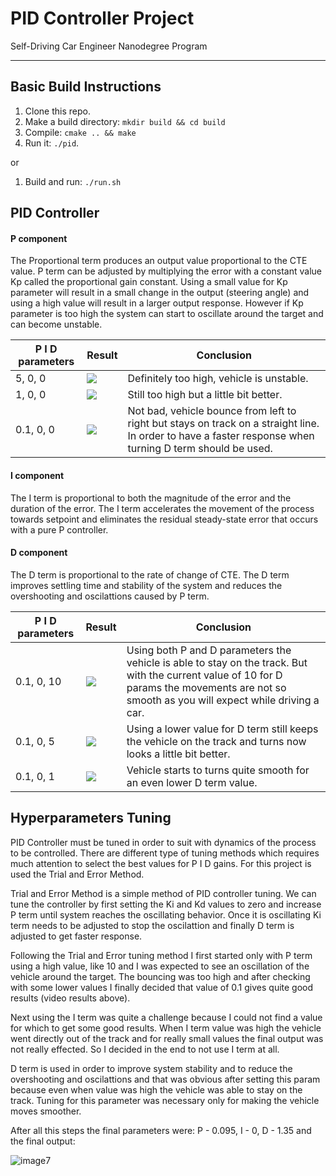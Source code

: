# PID Controller Project
Self-Driving Car Engineer Nanodegree Program

---

[//]: # (Image/Video References)

[image1]: ./output/P01.gif "Params = [0.1, 0, 0]"
[video1]: ./output/P01.mov "Params = [0.1, 0, 0]"
[image2]: ./output/P1.gif "Params = [1, 0, 0]"
[video2]: ./output/P1.mov "Params = [1, 0, 0]"
[image3]: ./output/P5.gif "Params = [5, 0, 0]"
[video3]: ./output/P5.mov "Params = [5, 0, 0]"
[image4]: ./output/P01-D1.gif "Params = [0.1, 0, 1, ]"
[video4]: ./output/P01-D1.mov "Params = [0.1, 0, 1]"
[image5]: ./output/P01-D5.gif "Params = [0.1, 0, 5]"
[video5]: ./output/P01-D5.mov "Params = [0.1, 0, 5]"
[image6]: ./output/P01-D10.gif "Params = [0.1, 0, 10]"
[video6]: ./output/P01-D10.mov "Params = [0.1, 0, 10]"

[image7]: ./output/P0095-D1.35.gif "Params = [0.095, 0, 1.35]"
[video7]: ./output/P0095-D1.35.mov "Params = [0.095, 0, 1.35]"

## Basic Build Instructions

1. Clone this repo.
2. Make a build directory: `mkdir build && cd build`
3. Compile: `cmake .. && make`
4. Run it: `./pid`.

or

1. Build and run: `./run.sh`


## PID Controller


#### P component

The Proportional term produces an output value proportional to the CTE value.
P term can be adjusted by multiplying the error with a constant value Kp called the proportional gain constant.
Using a small value for Kp parameter will result in a small change in the output (steering angle)
and using a high value will result in a larger output response. However if Kp parameter is too high the system
can start to oscillate around the target and can become unstable.

| P I D parameters | Result | Conclusion |
| --- | --- | --- |
| 5, 0, 0 | <img src="./output/P5.gif" min-width="320px" min-height="237px" /> | Definitely too high, vehicle is unstable.
| 1, 0, 0 | <img src="./output/P1.gif" min-width="320px" min-height="237px" /> | Still too high but a little bit better.
| 0.1, 0, 0 | <img src="./output/P01.gif" min-width="320px" min-height="237px" /> | Not bad, vehicle bounce from left to right but stays on track on a straight line. In order to have a faster response when turning D term should be used.


#### I component

The I term is proportional to both the magnitude of the error and the duration of the error.
The I term accelerates the movement of the process towards setpoint and eliminates the residual steady-state error that occurs with a pure P controller.


#### D component

The D term is proportional to the rate of change of CTE.
The D term improves settling time and stability of the system and reduces the overshooting and oscilattions caused by P term.

| P I D parameters | Result | Conclusion |
| --- | --- | --- |
| 0.1, 0, 10 | <img src="./output/P01-D10.gif" min-width="320px" min-height="237px" /> | Using both P and D parameters the vehicle is able to stay on the track. But with the current value of 10 for D params the movements are not so smooth as you will expect while driving a car.
| 0.1, 0, 5 | <img src="./output/P01-D5.gif" min-width="320px" min-height="237px" /> | Using a lower value for D term still keeps the vehicle on the track and turns now looks a little bit better.
| 0.1, 0, 1 | <img src="./output/P01-D1.gif" min-width="320px" min-height="237px" /> | Vehicle starts to turns quite smooth for an even lower D term value.


## Hyperparameters Tuning
PID Controller must be tuned in order to suit with dynamics of the process to be controlled.
There are different type of tuning methods which requires much attention to select the best values for P I D gains.
For this project is used the Trial and Error Method.

Trial and Error Method is a simple method of PID controller tuning. We can tune the controller by first setting the
Ki and Kd values to zero and increase P term until system reaches the oscillating behavior. Once it is oscillating
Ki term needs to be adjusted to stop the oscilattion and finally D term is adjusted to get faster response.

Following the Trial and Error tuning method I first started only with P term using a high value, like 10 and I was expected to
see an oscillation of the vehicle around the target. The bouncing was too high and after checking with some lower values I finally decided that value of 0.1 gives quite good results (video results above).

Next using the I term was quite a challenge because I could not find a value for which to get some good results.
When I term value was high the vehicle went directly out of the track and for really small values the final output was not really effected. So I decided in the end to not use I term at all.

D term is used in order to improve system stability and to reduce the overshooting and oscilattions and that was obvious after setting this param because even when value was high the vehicle was able to stay on the track. Tuning for this parameter was necessary only for making the vehicle moves smoother.

After all this steps the final parameters were: P - 0.095, I - 0, D - 1.35 and the final output:

![image7]

